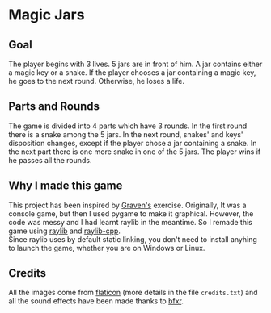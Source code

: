# Magic Jars
## Goal

The player begins with 3 lives.
5 jars are in front of him.
A jar contains either a magic key or a snake.
If the player chooses a jar containing a magic key, he goes to the next round.
Otherwise, he loses a life.

## Parts and Rounds
The game is divided into 4 parts which have 3 rounds.
In the first round there is a snake among the 5 jars.
In the next round, snakes' and keys' disposition changes, except if the player chose a jar containing a snake.
In the next part there is one more snake in one of the 5 jars.
The player wins if he passes all the rounds.

## Why I made this game
This project has been inspired by [Graven's](https://www.youtube.com/channel/UCIHVyohXw6j2T-83-uLngEg) exercise. 
Originally, It was a console game, but then I used pygame to make it graphical. 
However, the code was messy and I had learnt raylib in the meantime. So I remade this game using  [raylib](https://github.com/raysan5/raylib) and [raylib-cpp](https://github.com/RobLoach/raylib-cpp). \
Since raylib uses by default static linking, you don't need to install anyhing to launch the game, whether you are on Windows or Linux.

## Credits
All the images come from [flaticon](https://www.flaticon.com) (more details in the file `credits.txt`) and 
all the sound effects have been made thanks to [bfxr](https://www.bfxr.net/).
